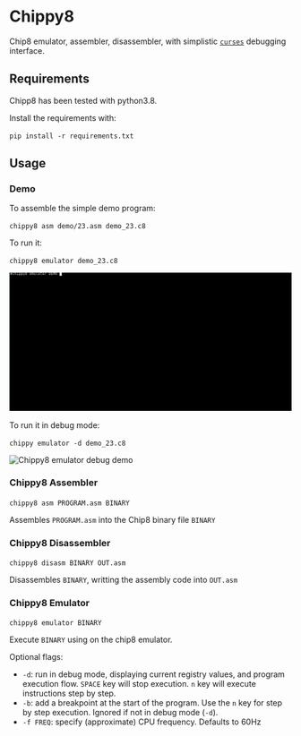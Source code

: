 # Chippy8

Chip8 emulator, assembler, disassembler, with simplistic
[`curses`](https://docs.python.org/3/library/curses.html) debugging interface.

## Requirements

Chipp8 has been tested with python3.8.

Install the requirements with:

`pip install -r requirements.txt`

## Usage

### Demo

To assemble the simple demo program:

`chippy8 asm demo/23.asm demo_23.c8`

To run it:

`chippy8 emulator demo_23.c8`

![Chippy8 emulator demo](docs/regular.gif)

To run it in debug mode:

`chippy emulator -d demo_23.c8`

![Chippy8 emulator debug demo](docs/debug.gif)

### Chippy8 Assembler

`chippy8 asm PROGRAM.asm BINARY`

Assembles `PROGRAM.asm` into the Chip8 binary file `BINARY`

### Chippy8 Disassembler

`chippy8 disasm BINARY OUT.asm`

Disassembles `BINARY`, writting the assembly code into `OUT.asm`

### Chippy8 Emulator

`chippy8 emulator BINARY`

Execute `BINARY` using on the chip8 emulator.

Optional flags:

- `-d`: run in debug mode, displaying current registry values, and program
execution flow. `SPACE` key will stop execution. `n` key will execute
instructions step by step.
- `-b`: add a breakpoint at the start of the program. Use the `n` key for step
by step execution. Ignored if not in debug mode (`-d`).
- `-f FREQ`: specify (approximate) CPU frequency. Defaults to 60Hz
